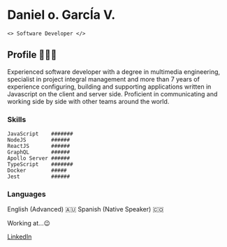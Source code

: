 # Daniel o. GarcÍa V.

```<> Software Developer </>```

## Profile 👨🏻‍💻

Experienced software developer with a degree in multimedia engineering, specialist in project integral management and more than 7 years of experience configuring, building and supporting applications written in Javascript on the client and server side. Proficient in communicating and working side by side with other teams around the world.

### Skills

``` 
JavaScript    #######
NodeJS        ######
ReactJS       ######
GraphQL       ######
Apollo Server ######
TypeScript    #######
Docker        #####
Jest          ######
```
### Languages

English (Advanced) 🇦🇺
Spanish (Native Speaker) 🇨🇴

Working at...😉

[LinkedIn](https://www.linkedin.com/in/danielgarciavargas/)

